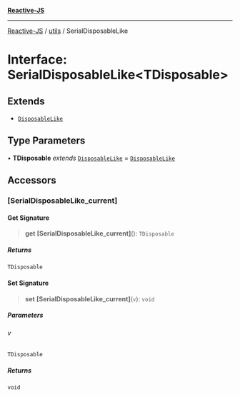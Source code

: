 [**Reactive-JS**](../../README.md)

***

[Reactive-JS](../../README.md) / [utils](../README.md) / SerialDisposableLike

# Interface: SerialDisposableLike\<TDisposable\>

## Extends

- [`DisposableLike`](DisposableLike.md)

## Type Parameters

• **TDisposable** *extends* [`DisposableLike`](DisposableLike.md) = [`DisposableLike`](DisposableLike.md)

## Accessors

### \[SerialDisposableLike\_current\]

#### Get Signature

> **get** **\[SerialDisposableLike\_current\]**(): `TDisposable`

##### Returns

`TDisposable`

#### Set Signature

> **set** **\[SerialDisposableLike\_current\]**(`v`): `void`

##### Parameters

###### v

`TDisposable`

##### Returns

`void`
